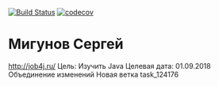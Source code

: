 [![Build Status](https://travis-ci.org/smigunov/job4j.svg?branch=master)](https://travis-ci.org/smigunov/job4j)
[![codecov](https://codecov.io/gh/smigunov/job4j/branch/master/graph/badge.svg)](https://codecov.io/gh/smigunov/job4j)
# Мигунов Сергей
http://job4j.ru/
Цель: Изучить Java
Целевая дата: 01.09.2018
Объединение изменений
Новая ветка task_124176 
